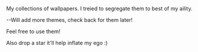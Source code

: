 My collections of wallpapers. I treied to segregate them to best of my aility. 

--Will add more themes, check back for them later!

Feel free to use them!

Also drop a star it'll help inflate my ego :)
